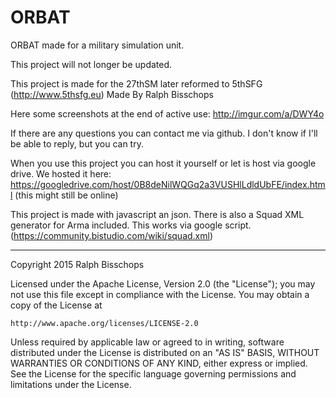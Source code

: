 # ORBAT
ORBAT made for a military simulation unit.

This project will not longer be updated.

This project is made for the 27thSM later reformed to 5thSFG (http://www.5thsfg.eu)
Made By Ralph Bisschops

Here some screenshots at the end of active use:
http://imgur.com/a/DWY4o

If there are any questions you can contact me via github.
I don't know if I'll be able to reply, but you can try.

When you use this project you can host it yourself or let is host via google drive.
We hosted it here: https://googledrive.com/host/0B8deNilWQGq2a3VUSHlLdldUbFE/index.html
(this might still be online)

This project is made with javascript an json.
There is also a Squad XML generator for Arma included. This works via google script.
(https://community.bistudio.com/wiki/squad.xml)


---------------------------

Copyright 2015 Ralph Bisschops

Licensed under the Apache License, Version 2.0 (the "License");
you may not use this file except in compliance with the License.
You may obtain a copy of the License at

    http://www.apache.org/licenses/LICENSE-2.0

Unless required by applicable law or agreed to in writing, software
distributed under the License is distributed on an "AS IS" BASIS,
WITHOUT WARRANTIES OR CONDITIONS OF ANY KIND, either express or implied.
See the License for the specific language governing permissions and
limitations under the License.
